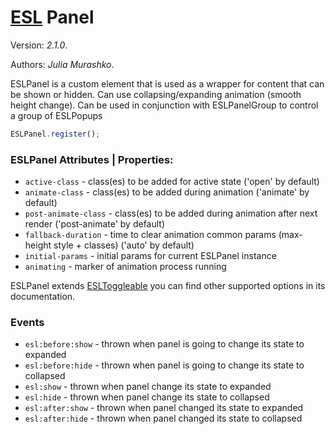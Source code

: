 # [ESL](../../../) Panel

Version: *2.1.0*.  

Authors: *Julia Murashko*.

<a name="intro"></a>

ESLPanel is a custom element that is used as a wrapper for content that can be shown or hidden.
Can use collapsing/expanding animation (smooth height change).
Can be used in conjunction with ESLPanelGroup to control a group of ESLPopups

```js
ESLPanel.register();
```

### ESLPanel Attributes | Properties:

 - `active-class` - class(es) to be added for active state ('open' by default)
 - `animate-class` - class(es) to be added during animation ('animate' by default)
 - `post-animate-class` - class(es) to be added during animation after next render ('post-animate' by default)
 - `fallback-duration` - time to clear animation common params (max-height style + classes) ('auto' by default)
 - `initial-params` - initial params for current ESLPanel instance
 - `animating` - marker of animation process running

ESLPanel extends [ESLToggleable](../esl-toggleable/README.md) you can find other supported options in its documentation.

### Events

- `esl:before:show` - thrown when panel is going to change its state to expanded
- `esl:before:hide` - thrown when panel is going to change its state to collapsed
- `esl:show` - thrown when panel change its state to expanded
- `esl:hide` - thrown when panel change its state to collapsed
- `esl:after:show` - thrown when panel changed its state to expanded
- `esl:after:hide` - thrown when panel changed its state to collapsed
